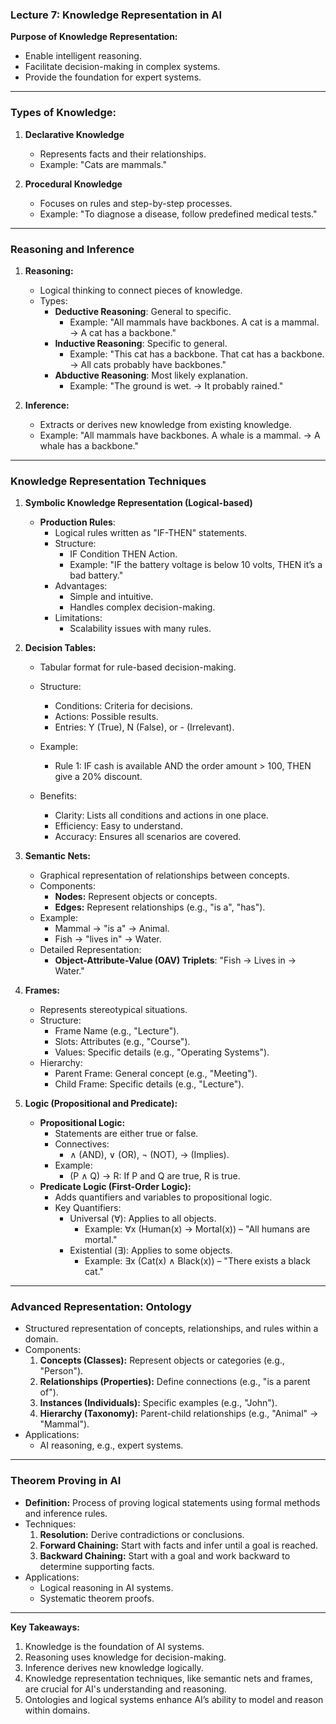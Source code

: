### Lecture 7: Knowledge Representation in AI

**Purpose of Knowledge Representation:**
- Enable intelligent reasoning.
- Facilitate decision-making in complex systems.
- Provide the foundation for expert systems.

---

### Types of Knowledge:
1. **Declarative Knowledge**
   - Represents facts and their relationships.
   - Example: "Cats are mammals."

2. **Procedural Knowledge**
   - Focuses on rules and step-by-step processes.
   - Example: "To diagnose a disease, follow predefined medical tests."

---

### Reasoning and Inference
1. **Reasoning:**
   - Logical thinking to connect pieces of knowledge.
   - Types:
     - **Deductive Reasoning**: General to specific.
       - Example: "All mammals have backbones. A cat is a mammal. → A cat has a backbone."
     - **Inductive Reasoning**: Specific to general.
       - Example: "This cat has a backbone. That cat has a backbone. → All cats probably have backbones."
     - **Abductive Reasoning**: Most likely explanation.
       - Example: "The ground is wet. → It probably rained."

2. **Inference:**
   - Extracts or derives new knowledge from existing knowledge.
   - Example: "All mammals have backbones. A whale is a mammal. → A whale has a backbone."

---

### Knowledge Representation Techniques
1. **Symbolic Knowledge Representation (Logical-based)**
   - **Production Rules**:
     - Logical rules written as "IF-THEN" statements.
     - Structure:
       - IF Condition THEN Action.
       - Example: "IF the battery voltage is below 10 volts, THEN it’s a bad battery."
     - Advantages:
       - Simple and intuitive.
       - Handles complex decision-making.
     - Limitations:
       - Scalability issues with many rules.

2. **Decision Tables:**
   - Tabular format for rule-based decision-making.
   - Structure:
      - Conditions: Criteria for decisions.
      - Actions: Possible results.
      - Entries: Y (True), N (False), or - (Irrelevant).

   - Example:
     - Rule 1: IF cash is available AND the order amount > 100, THEN give a 20% discount.
   - Benefits:
     - Clarity: Lists all conditions and actions in one place.
     - Efficiency: Easy to understand.
     - Accuracy: Ensures all scenarios are covered.

3. **Semantic Nets:**
   - Graphical representation of relationships between concepts.
   - Components:
     - **Nodes:** Represent objects or concepts.
     - **Edges:** Represent relationships (e.g., "is a", "has").
   - Example:
     - Mammal → "is a" → Animal.
     - Fish → "lives in" → Water.
   - Detailed Representation:
     - **Object-Attribute-Value (OAV) Triplets**: "Fish → Lives in → Water."

4. **Frames:**
   - Represents stereotypical situations.
   - Structure:
     - Frame Name (e.g., "Lecture").
     - Slots: Attributes (e.g., "Course").
     - Values: Specific details (e.g., "Operating Systems").
   - Hierarchy:
     - Parent Frame: General concept (e.g., "Meeting").
     - Child Frame: Specific details (e.g., "Lecture").

5. **Logic (Propositional and Predicate):**
   - **Propositional Logic:**
     - Statements are either true or false.
     - Connectives:
       - ∧ (AND), ∨ (OR), ¬ (NOT), → (Implies).
     - Example:
       - (P ∧ Q) → R: If P and Q are true, R is true.
   - **Predicate Logic (First-Order Logic):**
     - Adds quantifiers and variables to propositional logic.
     - Key Quantifiers:
       - Universal (∀): Applies to all objects.
         - Example: ∀x (Human(x) → Mortal(x)) – "All humans are mortal."
       - Existential (∃): Applies to some objects.
         - Example: ∃x (Cat(x) ∧ Black(x)) – "There exists a black cat."

---

### Advanced Representation: Ontology
- Structured representation of concepts, relationships, and rules within a domain.
- Components:
  1. **Concepts (Classes):** Represent objects or categories (e.g., "Person").
  2. **Relationships (Properties):** Define connections (e.g., "is a parent of").
  3. **Instances (Individuals):** Specific examples (e.g., "John").
  4. **Hierarchy (Taxonomy):** Parent-child relationships (e.g., "Animal" → "Mammal").
- Applications:
  - AI reasoning, e.g., expert systems.

---

### Theorem Proving in AI
- **Definition:** Process of proving logical statements using formal methods and inference rules.
- Techniques:
  1. **Resolution:** Derive contradictions or conclusions.
  2. **Forward Chaining:** Start with facts and infer until a goal is reached.
  3. **Backward Chaining:** Start with a goal and work backward to determine supporting facts.
- Applications:
  - Logical reasoning in AI systems.
  - Systematic theorem proofs.

---

**Key Takeaways:**
1. Knowledge is the foundation of AI systems.
2. Reasoning uses knowledge for decision-making.
3. Inference derives new knowledge logically.
4. Knowledge representation techniques, like semantic nets and frames, are crucial for AI's understanding and reasoning.
5. Ontologies and logical systems enhance AI’s ability to model and reason within domains.

